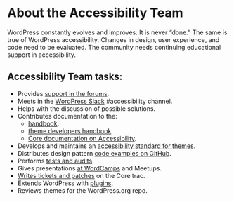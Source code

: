 # About the Accessibility Team

WordPress constantly evolves and improves. It is never “done.” The same is true of WordPress accessibility. Changes in design, user experience, and code need to be evaluated. The community needs continuing educational support in accessibility.

## Accessibility Team tasks:

- Provides [support in the forums](https://wordpress.org/support/).
- Meets in the [WordPress Slack](https://make.wordpress.org/chat/) #accessibility channel.
- Helps with the discussion of possible solutions.
- Contributes documentation to the:
  - [handbook](https://make.wordpress.org/accessibility/handbook/).
  - [theme developers handbook](https://developer.wordpress.org/themes/functionality/accessibility/).
  - [Core documentation on Accessibility](https://wordpress.org/about/accessibility/).
- Develops and maintains an [accessibility standard for themes](https://make.wordpress.org/themes/handbook/review/accessibility/).
- Distributes design pattern [code examples on GitHub](https://github.com/wpaccessibility/a11ythemepatterns).
- Performs [tests and audits](https://make.wordpress.org/accessibility/handbook/get-involved/audits-and-testing/).
- Gives presentations [at WordCamps](http://wordpress.tv/tag/accessibility/) and Meetups.
- [Writes tickets and patches](https://core.trac.wordpress.org/focus/accessibility) on the Core trac.
- Extends WordPress with [plugins](https://wordpress.org/plugins/tags/a11y).
- Reviews themes for the WordPress.org repo.